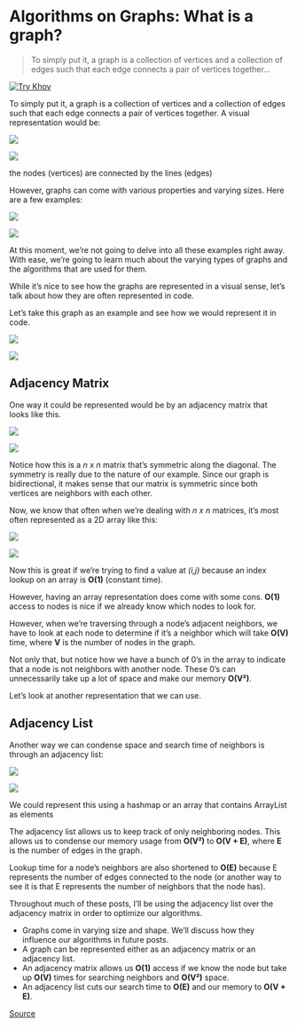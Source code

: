 # Algorithms on Graphs: What is a graph?

> To simply put it, a graph is a collection of vertices and a collection of edges such that each edge connects a pair of vertices together…

[![Try Khov](https://miro.medium.com/fit/c/30/30/1*lZQW8bISAb2I1oSh2fGZUA@2x.jpeg)](chrome-extension://cjedbglnccaioiolemnfhjncicchinao/?source=post_page-----69d8b9384b49--------------------------------)

To simply put it, a graph is a collection of vertices and a collection of edges such that each edge connects a pair of vertices together. A visual representation would be:

![](https://miro.medium.com/max/32/1*tiCLjfjnWkqxPeBpGfmLtg.png?q=20)

![](https://miro.medium.com/max/812/1*tiCLjfjnWkqxPeBpGfmLtg.png)

the nodes (vertices) are connected by the lines (edges)

However, graphs can come with various properties and varying sizes. Here are a few examples:

![](https://miro.medium.com/max/32/1*dsd_AZs8MnlOlkJ57SCy_g.png?q=20)

![](https://miro.medium.com/max/1414/1*dsd_AZs8MnlOlkJ57SCy_g.png)

At this moment, we’re not going to delve into all these examples right away. With ease, we’re going to learn much about the varying types of graphs and the algorithms that are used for them.

While it’s nice to see how the graphs are represented in a visual sense, let’s talk about how they are often represented in code.

Let’s take this graph as an example and see how we would represent it in code.

![](https://miro.medium.com/max/32/1*xnJ8tK5hV8C-AZW7ls1ubw.png?q=20)

![](https://miro.medium.com/max/591/1*xnJ8tK5hV8C-AZW7ls1ubw.png)

Adjacency Matrix
----------------

One way it could be represented would be by an adjacency matrix that looks like this.

![](https://miro.medium.com/max/32/1*WzCtPTYeueJq4NJtbXk59Q.png?q=20)

![](https://miro.medium.com/max/2107/1*WzCtPTYeueJq4NJtbXk59Q.png)

Notice how this is a _n x n_ matrix that’s symmetric along the diagonal. The symmetry is really due to the nature of our example. Since our graph is bidirectional, it makes sense that our matrix is symmetric since both vertices are neighbors with each other.

Now, we know that often when we’re dealing with _n x n_ matrices, it’s most often represented as a 2D array like this:

![](https://miro.medium.com/max/32/1*YcKKWZGSQxY5LbUgtP-MbQ.png?q=20)

![](https://miro.medium.com/max/648/1*YcKKWZGSQxY5LbUgtP-MbQ.png)

Now this is great if we’re trying to find a value at _(i,j)_ because an index lookup on an array is **O(1)** (constant time).

However, having an array representation does come with some cons. **O(1)** access to nodes is nice if we already know which nodes to look for.

However, when we’re traversing through a node’s adjacent neighbors, we have to look at each node to determine if it’s a neighbor which will take **O(V)** time, where **V** is the number of nodes in the graph.

Not only that, but notice how we have a bunch of 0’s in the array to indicate that a node is not neighbors with another node. These 0’s can unnecessarily take up a lot of space and make our memory **O(V²)**.

Let’s look at another representation that we can use.

Adjacency List
--------------

Another way we can condense space and search time of neighbors is through an adjacency list:

![](https://miro.medium.com/max/32/1*0P1qxqdGo3lkUVxJZABaIg.png?q=20)

![](https://miro.medium.com/max/1760/1*0P1qxqdGo3lkUVxJZABaIg.png)

We could represent this using a hashmap or an array that contains ArrayList as elements

The adjacency list allows us to keep track of only neighboring nodes. This allows us to condense our memory usage from **O(V²)** to **O(V + E)**, where **E** is the number of edges in the graph.

Lookup time for a node’s neighbors are also shortened to **O(E)** because E represents the number of edges connected to the node (or another way to see it is that E represents the number of neighbors that the node has).

Throughout much of these posts, I’ll be using the adjacency list over the adjacency matrix in order to optimize our algorithms.

*   Graphs come in varying size and shape. We’ll discuss how they influence our algorithms in future posts.
*   A graph can be represented either as an adjacency matrix or an adjacency list.
*   An adjacency matrix allows us **O(1)** access if we know the node but take up **O(V)** times for searching neighbors and **O(V²)** space.
*   An adjacency list cuts our search time to **O(E)** and our memory to **O(V + E)**.


[Source](https://trykv.medium.com/algorithms-on-graphs-what-is-a-graph-69d8b9384b49)